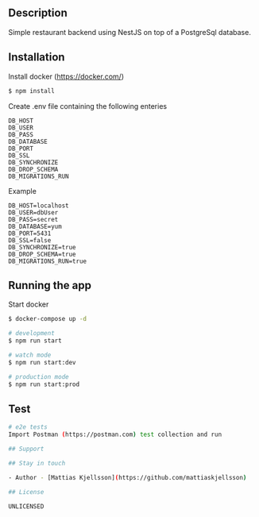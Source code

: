 ## Description
Simple restaurant backend using NestJS on top of a PostgreSql database.

## Installation
Install docker (https://docker.com/)

```bash
$ npm install
```
Create .env file containing the following enteries

```
DB_HOST
DB_USER
DB_PASS
DB_DATABASE
DB_PORT
DB_SSL
DB_SYNCHRONIZE
DB_DROP_SCHEMA
DB_MIGRATIONS_RUN
```

Example 

```
DB_HOST=localhost
DB_USER=dbUser
DB_PASS=secret
DB_DATABASE=yum
DB_PORT=5431
DB_SSL=false
DB_SYNCHRONIZE=true
DB_DROP_SCHEMA=true
DB_MIGRATIONS_RUN=true
```

## Running the app

Start docker
```bash
$ docker-compose up -d
```

```bash
# development
$ npm run start

# watch mode
$ npm run start:dev

# production mode
$ npm run start:prod
```

## Test

```bash
# e2e tests
Import Postman (https://postman.com) test collection and run

## Support

## Stay in touch

- Author - [Mattias Kjellsson](https://github.com/mattiaskjellsson)

## License

UNLICENSED
